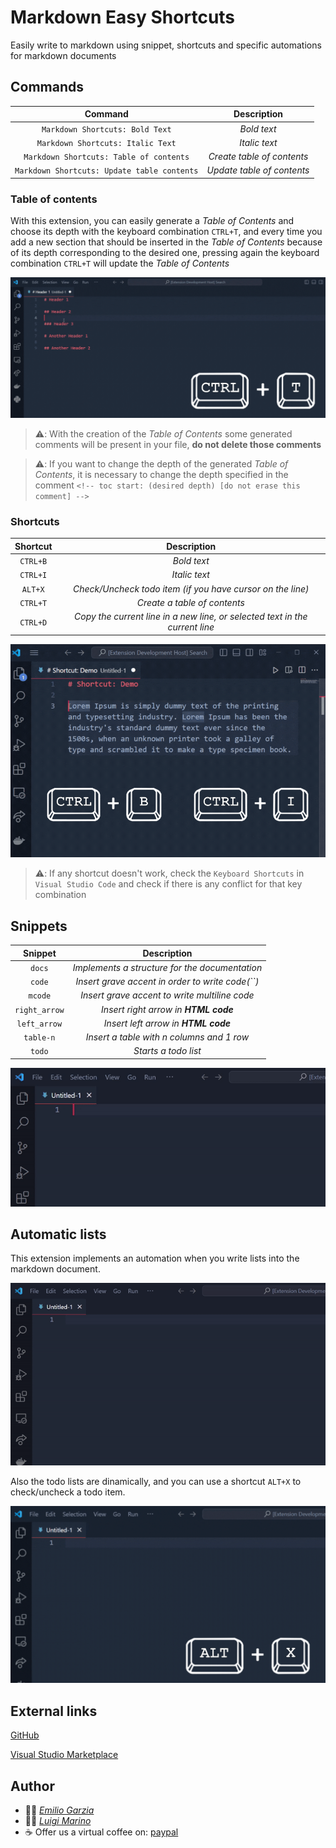 # Markdown Easy Shortcuts

Easily write to markdown using snippet, shortcuts and specific automations for markdown documents

## Commands

| Command | Description |
|:-:|:-:|
| `Markdown Shortcuts: Bold Text` | *Bold text* |
| `Markdown Shortcuts: Italic Text` | *Italic text* |
| `Markdown Shortcuts: Table of contents` | *Create table of contents* |
| `Markdown Shortcuts: Update table contents` | *Update table of contents* |

### Table of contents

With this extension, you can easily generate a *Table of Contents* and choose its depth with the keyboard combination `CTRL+T`, and every time you add a new section that should be inserted in the *Table of Contents* because of its depth corresponding to the desired one, pressing again the keyboard combination `CTRL+T` will update the *Table of Contents*

![toc maker](https://github.com/EmilioGarzia/Markdown-Easy-Shortcuts/blob/master/images/toc_maker.gif?raw=true)

> ⚠️: With the creation of the *Table of Contents* some generated comments will be present in your file, **do not delete those comments**

> ⚠️: If you want to change the depth of the generated *Table of Contents*, it is necessary to change the depth specified in the comment `<!-- toc start: (desired depth) [do not erase this comment] -->`

### Shortcuts 

| Shortcut | Description |
|:-:|:-:|
| `CTRL+B` | *Bold text* |
| `CTRL+I` | *Italic text* |
| `ALT+X` | *Check/Uncheck todo item (if you have cursor on the line)* |
| `CTRL+T` | *Create a table of contents* |
| `CTRL+D` | *Copy the current line in a new line, or selected text in the current line* |

![shortcuts demo](https://github.com/EmilioGarzia/Markdown-Easy-Shortcuts/blob/master/images/bold_italic.gif?raw=true)

> ⚠️: If any shortcut doesn't work, check the `Keyboard Shortcuts` in `Visual Studio Code` and check if there is any conflict for that key combination

## Snippets 

| Snippet | Description |
|:-:|:-:|
| `docs` | *Implements a structure for the documentation* |
| `code` | *Insert grave accent in order to write code(``)* |
| `mcode` | *Insert grave accent to write multiline code* |
| `right_arrow` | *Insert right arrow in **HTML code*** |
| `left_arrow` | *Insert left arrow in **HTML code*** |
| `table-n` | *Insert a table with n columns and 1 row* |
| `todo` | *Starts a todo list* |

![snippet](https://github.com/EmilioGarzia/Markdown-Easy-Shortcuts/blob/master/images/snippet.gif?raw=true)

## Automatic lists

This extension implements an automation when you write lists into the markdown document.

![lists](https://github.com/EmilioGarzia/Markdown-Easy-Shortcuts/blob/master/images/list.gif?raw=true)

Also the todo lists are dinamically, and you can use a shortcut `ALT+X` to check/uncheck a todo item.

![todo check](https://github.com/EmilioGarzia/Markdown-Easy-Shortcuts/blob/master/images/todo.gif?raw=true)

## External links

[GitHub](https://github.com/EmilioGarzia/Markdown-Easy-Shortcuts)

[Visual Studio Marketplace](https://marketplace.visualstudio.com/items?itemName=EmilioGarziaLuigiMarino.markdown-easy-shortcuts)

## Author

- 🧑‍💻 [*Emilio Garzia*](https://github.com/EmilioGarzia)
- 🧑‍💻 [*Luigi Marino*](https://github.com/luigimarino01)
- ☕ Offer us a virtual coffee on: [paypal](https://www.paypal.me/luigimarino2001?locale.x=it_IT)
